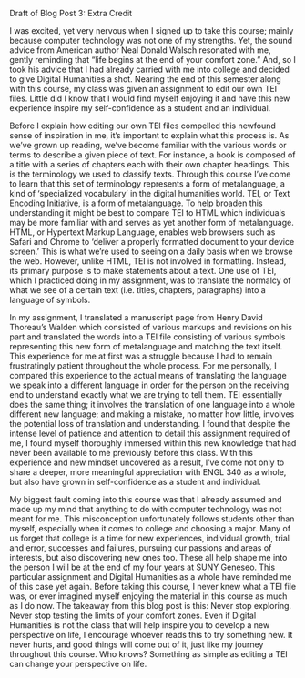 Draft of Blog Post 3: Extra Credit

I was excited, yet very nervous when I signed up to take this course; mainly because computer technology was not one of my strengths. Yet, the sound advice from American author Neal Donald Walsch resonated with me, gently reminding that “life begins at the end of your comfort zone.” And, so I took his advice that I had already carried with me into college and decided to give Digital Humanities a shot. Nearing the end of this semester along with this course, my class was given an assignment to edit our own TEI files. Little did I know that I would find myself enjoying it and have this new experience inspire my self-confidence as a student and an individual. 

Before I explain how editing our own TEI files compelled this newfound sense of inspiration in me, it’s important to explain what this process is. As we’ve grown up reading, we’ve become familiar with the various words or terms to describe a given piece of text. For instance, a book is composed of a title with a series of chapters each with their own chapter headings. This is the terminology we used to classify texts. Through this course I’ve come to learn that this set of terminology represents a form of metalanguage, a kind of ‘specialized vocabulary’ in the digital humanities world. TEI, or Text Encoding Initiative, is a form of metalanguage. To help broaden this understanding it might be best to compare TEI to HTML which individuals may be more familiar with and serves as yet another form of metalanguage. HTML, or Hypertext Markup Language, enables web browsers such as Safari and Chrome to ‘deliver a properly formatted document to your device screen.’ This is what we’re used to seeing on a daily basis when we browse the web. However, unlike HTML, TEI is not involved in formatting. Instead, its primary purpose is to make statements about a text. One use of TEI, which I practiced doing in my assignment, was to translate the normalcy of what we see of a certain text (i.e. titles, chapters, paragraphs) into a language of symbols. 

In my assignment, I translated a manuscript page from Henry David Thoreau’s Walden which consisted of various markups and revisions on his part and translated the words into a TEI file consisting of various symbols representing this new form of metalanguage and matching the text itself. This experience for me at first was a struggle because I had to remain frustratingly patient throughout the whole process. For me personally, I compared this experience to the actual means of translating the language we speak into a different language in order for the person on the receiving end to understand exactly what we are trying to tell them. TEI essentially does the same thing; it involves the translation of one language into a whole different new language; and making a mistake, no matter how little, involves the potential loss of translation and understanding. I found that despite the intense level of patience and attention to detail this assignment required of me, I found myself thoroughly immersed within this new knowledge that had never been available to me previously before this class. With this experience and new mindset uncovered as a result, I’ve come not only to share a deeper, more meaningful appreciation with ENGL 340 as a whole, but also have grown in self-confidence as a student and individual. 

My biggest fault coming into this course was that I already assumed and made up my mind that anything to do with computer technology was not meant for me. This misconception unfortunately follows students other than myself, especially when it comes to college and choosing a major. Many of us forget that college is a time for new experiences, individual growth, trial and error, successes and failures, pursuing our passions and areas of interests, but also discovering new ones too. These all help shape me into the person I will be at the end of my four years at SUNY Geneseo. This particular assignment and Digital Humanities as a whole have reminded me of this case yet again. Before taking this course, I never knew what a TEI file was, or ever imagined myself enjoying the material in this course as much as I do now. The takeaway from this blog post is this: Never stop exploring. Never stop testing the limits of your comfort zones. Even if Digital Humanities is not the class that will help inspire you to develop a new perspective on life, I encourage whoever reads this to try something new. It never hurts, and good things will come out of it, just like my journey throughout this course. Who knows? Something as simple as editing a TEI can change your perspective on life.


